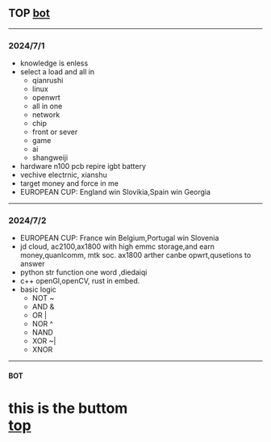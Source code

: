 ## TOP [bot](#bot)
---
### 2024/7/1
- knowledge is enless
- select a load and all in
	- qianrushi
    - linux
    - openwrt
    - all in one
    - network
    - chip
    - front or sever
    - game
    - ai
    - shangweiji
- hardware n100 pcb repire igbt battery 
- vechive electrnic, xianshu
- target money and force in me
- EUROPEAN CUP: England win Slovikia,Spain win Georgia
---
### 2024/7/2
- EUROPEAN CUP: France win Belgium,Portugal win Slovenia
- jd cloud, ac2100,ax1800 with high emmc storage,and earn money,quanlcomm, mtk soc. ax1800 arther canbe opwrt,qusetions to answer
- python str function one word ,diedaiqi
- c++ openGl,openCV, rust in embed.
- basic logic
	- NOT ~
    - AND &
    - OR |
    - NOR ^
    - NAND 
    - XOR ~|
	- XNOR 
---
#### BOT    
this is the buttom   
[top](#top)
===
